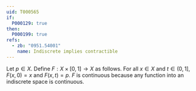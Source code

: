 ```yaml
---
uid: T000565
if:
  P000129: true
then:
  P000199: true
refs:
  - zb: "0951.54001"
    name: Indiscrete implies contractible
---
```


Let $p \in X$. Define 
$F : X \times [0, 1] \to X$ as follows. For all $x \in X$ and $t \in (0, 1]$, 
$F(x, 0) = x$ and $F(x, t) = p$.
$F$ is continuous because any function into an indiscrete space is continuous.